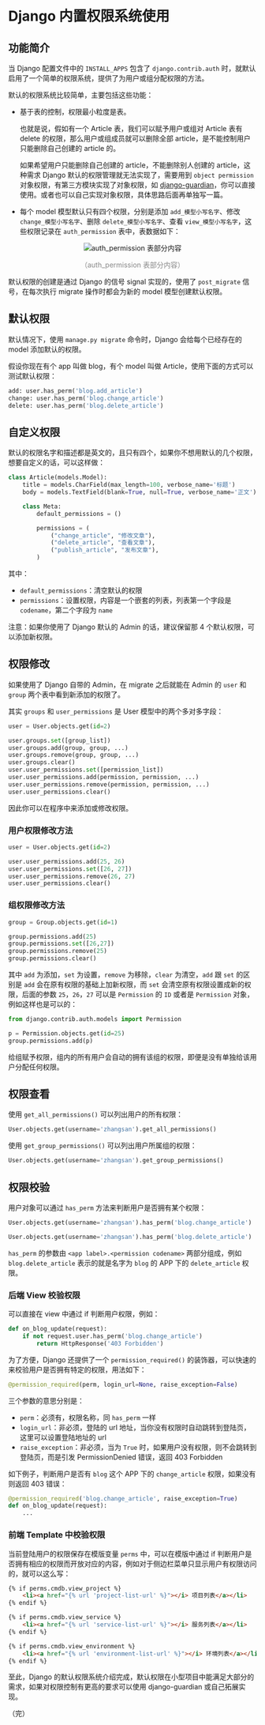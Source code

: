 # Django 内置权限系统使用

## 功能简介

当 Django 配置文件中的 `INSTALL_APPS` 包含了 `django.contrib.auth` 时，就默认启用了一个简单的权限系统，提供了为用户或组分配权限的方法。

默认的权限系统比较简单，主要包括这些功能：

* 基于表的控制，权限最小粒度是表。

  也就是说，假如有一个 Article 表，我们可以赋予用户或组对 Article 表有 delete 的权限，那么用户或组成员就可以删除全部 article，是不能控制用户只能删除自己创建的 article 的。

  如果希望用户只能删除自己创建的 article，不能删除别人创建的 article，这种需求 Django 默认的权限管理就无法实现了，需要用到 `object permission` 对象权限，有第三方模块实现了对象权限，如 [django-guardian](https://github.com/django-guardian/django-guardian)，你可以直接使用。或者也可以自己实现对象权限，具体思路后面再单独写一篇。

* 每个 model 模型默认只有四个权限，分别是添加 `add_模型小写名字`、修改 `change_模型小写名字`、删除 `delete_模型小写名字`、查看 `view_模型小写名字`，这些权限记录在 `auth_permission` 表中，表数据如下：

<div style="text-align: center;">
  <img src="./assets/auth_permission-table.png" alt="auth_permission 表部分内容">
  <p style="text-align: center; color: #888;">（auth_permission 表部分内容）</p>
</div>

默认权限的创建是通过 Django 的信号 signal 实现的，使用了 `post_migrate` 信号，在每次执行 migrate 操作时都会为新的 model 模型创建默认权限。

## 默认权限

默认情况下，使用 `manage.py migrate` 命令时，Django 会给每个已经存在的 model 添加默认的权限。

假设你现在有个 app 叫做 blog，有个 model 叫做 Article，使用下面的方式可以测试默认权限：

```python
add: user.has_perm('blog.add_article')
change: user.has_perm('blog.change_article')
delete: user.has_perm('blog.delete_article')
```

## 自定义权限

默认的权限名字和描述都是英文的，且只有四个，如果你不想用默认的几个权限，想要自定义的话，可以这样做：

```python
class Article(models.Model):
    title = models.CharField(max_length=100, verbose_name='标题')
    body = models.TextField(blank=True, null=True, verbose_name='正文')

    class Meta:
        default_permissions = ()

        permissions = (
            ("change_article", "修改文章"),
            ("delete_article", "查看文章"),
            ("publish_article", "发布文章"),
        )
```

其中：

* `default_permissions`：清空默认的权限
* `permissions`：设置权限，内容是一个嵌套的列表，列表第一个字段是 `codename`，第二个字段为 `name`

注意：如果你使用了 Django 默认的 Admin 的话，建议保留那 4 个默认权限，可以添加新权限。

## 权限修改

如果使用了 Django 自带的 Admin，在 migrate 之后就能在 Admin 的 `user` 和 `group` 两个表中看到新添加的权限了。

其实 `groups` 和 `user_permissions` 是 User 模型中的两个多对多字段：

```python
user = User.objects.get(id=2)

user.groups.set([group_list])
user.groups.add(group, group, ...)
user.groups.remove(group, group, ...)
user.groups.clear()
user.user_permissions.set([permission_list])
user.user_permissions.add(permission, permission, ...)
user.user_permissions.remove(permission, permission, ...)
user.user_permissions.clear()
```

因此你可以在程序中来添加或修改权限。

### 用户权限修改方法

```python
user = User.objects.get(id=2)

user.user_permissions.add(25, 26)
user.user_permissions.set([26, 27])
user.user_permissions.remove(26, 27)
user.user_permissions.clear()
```

### 组权限修改方法

```python
group = Group.objects.get(id=1)

group.permissions.add(25)
group.permissions.set([26,27])
group.permissions.remove(25)
group.permissions.clear()
```

其中 `add` 为添加，`set` 为设置，`remove` 为移除，`clear` 为清空，`add` 跟 `set` 的区别是 `add` 会在原有权限的基础上加新权限，而 `set` 会清空原有权限设置成新的权限，后面的参数 `25`，`26`，`27` 可以是 `Permission` 的 `ID` 或者是 `Permission` 对象，例如这样也是可以的：

```python
from django.contrib.auth.models import Permission

p = Permission.objects.get(id=25)
group.permissions.add(p)
```

给组赋予权限，组内的所有用户会自动的拥有该组的权限，即便是没有单独给该用户分配任何权限。

## 权限查看

使用 `get_all_permissions()` 可以列出用户的所有权限：

```python
User.objects.get(username='zhangsan').get_all_permissions()
```

使用 `get_group_permissions()` 可以列出用户所属组的权限：

```python
User.objects.get(username='zhangsan').get_group_permissions()
```

## 权限校验

用户对象可以通过 `has_perm` 方法来判断用户是否拥有某个权限：

```python
User.objects.get(username='zhangsan').has_perm('blog.change_article')

User.objects.get(username='zhangsan').has_perm('blog.delete_article')
```

`has_perm` 的参数由 `<app label>.<permission codename>` 两部分组成，例如 `blog.delete_article` 表示的就是名字为 `blog` 的 APP 下的 `delete_article` 权限。

### 后端 View 校验权限

可以直接在 view 中通过 if 判断用户权限，例如：

```python
def on_blog_update(request):
    if not request.user.has_perm('blog.change_article')
        return HttpResponse('403 Forbidden')
```

为了方便，Django 还提供了一个 `permission_required()` 的装饰器，可以快速的来校验用户是否拥有特定的权限，用法如下：

```python
@permission_required(perm, login_url=None, raise_exception=False)
```

三个参数的意思分别是：

* `perm`：必须有，权限名称，同 `has_perm` 一样
* `login_url`：非必须，登陆的 url 地址，当你没有权限时自动跳转到登陆页，这里可以设置登陆地址的 url
* `raise_exception`：非必须，当为 `True` 时，如果用户没有权限，则不会跳转到登陆页，而是引发 PermissionDenied 错误，返回 403 Forbidden

如下例子，判断用户是否有 `blog` 这个 APP 下的 `change_article` 权限，如果没有则返回 403 错误：

```python
@permission_required('blog.change_article', raise_exception=True)
def on_blog_update(request):
    ...
```

### 前端 Template 中校验权限

当前登陆用户的权限保存在模版变量 `perms` 中，可以在模版中通过 if 判断用户是否拥有相应的权限而开放对应的内容，例如对于侧边栏菜单只显示用户有权限访问的，就可以这么写：

```html
{% if perms.cmdb.view_project %}
    <li><a href="{% url 'project-list-url' %}"></i> 项目列表</a></li>
{% endif %}

{% if perms.cmdb.view_service %}
    <li><a href="{% url 'service-list-url' %}"></i> 服务列表</a></li>
{% endif %}

{% if perms.cmdb.view_environment %}
    <li><a href="{% url 'environment-list-url' %}"></i> 环境列表</a></li>
{% endif %}
```

至此，Django 的默认权限系统介绍完成，默认权限在小型项目中能满足大部分的需求，如果对权限控制有更高的要求可以使用 django-guardian 或自己拓展实现。

（完）
